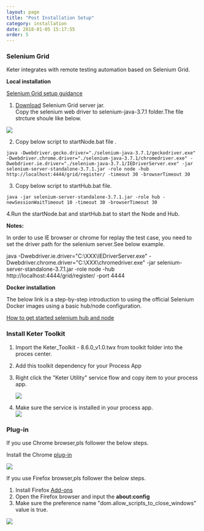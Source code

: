 ```yaml
---
layout: page
title: "Post Installation Setup"
category: installation
date: 2018-01-05 15:17:55
order: 5
---
```




### Selenium Grid

Keter integrates with remote testing automation based on Selenium Grid.

**Local installation**

[Selenium Grid setup guidance](https://github.com/SeleniumHQ/selenium/wiki/Grid2)  


1. [Download](http://selenium-release.storage.googleapis.com/3.7/selenium-server-standalone-3.7.1.jar ) Selenium Grid server jar.  
Copy the selenium web driver to  selenium-java-3.7.1 folder.The file strcture shoule like below.

  ![][seleniumGrid]

2. Copy below script to startNode.bat file . 
   
```
java -Dwebdriver.gecko.driver="./selenium-java-3.7.1/geckodriver.exe" -Dwebdriver.chrome.driver="./selenium-java-3.7.1/chromedriver.exe" -Dwebdriver.ie.driver="./selenium-java-3.7.1/IEDriverServer.exe" -jar selenium-server-standalone-3.7.1.jar -role node -hub http://localhost:4444/grid/register/ -timeout 30 -browserTimeout 30   
```

3. Copy below script to startHub.bat file.  

```
java -jar selenium-server-standalone-3.7.1.jar -role hub -newSessionWaitTimeout 10 -timeout 30 -browserTimeout 30    
```

4.Run the startNode.bat and startHub.bat to start the Node and Hub.

**Notes:**

In order to use IE browser or chrome for replay the test case, you need to set the driver path for the selenium server.See below example.

java -Dwebdriver.ie.driver="C:\XXX\IEDriverServer.exe"
-Dwebdriver.chrome.driver="C:\XXX\chromedriver.exe" -jar 
selenium-server-standalone-3.7.1.jar -role node -hub http://localhost:4444/grid/register/ -port 4444

**Docker installation**

The below link is a step-by-step introduction to using the official Selenium Docker images using a basic hub/node configuration.

[How to get started selenium hub and node](https://github.com/SeleniumHQ/docker-selenium/wiki/Getting-Started-with-Hub-and-Nodes)

### Install Keter Toolkit

1. Import the Keter_Toolkit - 8.6.0_v1.0.twx from toolkit folder into the proces center.
2. Add this toolkit dependency for your Process App
3. Right click the "Keter Utility" service flow and copy item to your process app.  

   ![][toolkit]
4. Make sure the service is installed in your process app.  
   ![][service]
   
### Plug-in
If you use Chrome browser,pls follower the below steps.

Install the Chrome [plug-in](https://chrome.google.com/webstore/search/keter)

  
   ![][keter]


If you use Firefox browser,pls follower the below steps.
1. Install Firefox [Add-ons](https://addons.mozilla.org/en-US/firefox/addon/keter)
2. Open the Firefox browser and input the **about:config**
3. Make sure the preference name "dom.allow_scripts_to_close_windows" value is true.

  ![][firefox]



[toolkit]: ../images/install/toolkit.png 
[service]: ../images/install/service.png 
[keter]: ../images/install/keter.png 
[firefox]: ../images/install/firefox.png
[seleniumGrid]: ../images/install/seleniumGrid.png





